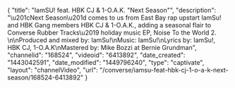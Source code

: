 {
    "title": "IamSU! feat. HBK CJ & 1-O.A.K. \"Next Season\"",
    "description": "\u201cNext Season\u201d comes to us from East Bay rap upstart IamSu! and HBK Gang members HBK CJ & 1-O.A.K., adding a seasonal flair to Converse Rubber Tracks\u2019 holiday music EP, Noise To the World 2. \n\nProduced and mixed by: IamSu!\nMusic: IamSu!\nLyrics by: IamSu!, HBK CJ, 1-O.A.K\nMastered by: Mike Bozzi at Bernie Grundman",
    "channelid": "168524",
    "videoid": "6413892",
    "date_created": "1443042591",
    "date_modified": "1449796240",
    "type": "captivate",
    "layout": "channelVideo",
    "url": "\/converse\/iamsu-feat-hbk-cj-1-o-a-k-next-season\/168524-6413892"
}